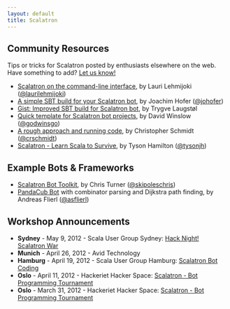 ```yaml
---
layout: default
title: Scalatron
---
```


## Community Resources

Tips or tricks for Scalatron posted by enthusiasts elsewhere on the web.
Have something to add? [Let us know!](mailto:scalatron@hotmail.com)

* [Scalatron on the command-line interface](http://lauri.lehmijoki.net/en/nerd/scalatron-on-cli.html), by Lauri Lehmijoki ([@laurilehmijoki](http://twitter.com/laurilehmijoki))
* [A simple SBT build for your Scalatron bot](http://jmhofer.johoop.de/?p=292), by Joachim Hofer ([@johofer](http://twitter.com/johofer))
* [Gist: Improved SBT build for Scalatron bot](https://gist.github.com/2266342), by Trygve Laugstøl
* [Quick template for Scalatron bot projects](https://github.com/dwins/scalatron-template), by David Winslow ([@godwinsgo](http://twitter.com/godwinsgo))
* [A rough approach and running code](http://crschmidt.net/blog/archives/573/scalatron-rough-approach-and-running-code/), by Christopher Schmidt ([@crschmidt](http://twitter.com/crschmidt))
* [Scalatron - Learn Scala to Survive](http://tysonhamilton.com/2012/04/02/scalatron-learn-scala-to-survive/), by Tyson Hamilton ([@tysonjh](http://twitter.com/tysonjh))


## Example Bots & Frameworks

* [Scalatron Bot Toolkit](https://github.com/skipoleschris/scalatron-bot), by Chris Turner ([@skipoleschris](http://twitter.com/skipoleschris))
* [PandaCub Bot](https://bitbucket.org/asflierl/pandacub/wiki/Home) with combinator parsing and Dijkstra path finding, by Andreas Flierl ([@asflierl](http://twitter.com/asflierl))


## Workshop Announcements

* **Sydney** - May 9, 2012 - Scala User Group Sydney: [Hack Night! Scalatron War](http://www.meetup.com/scalasyd/)
* **Munich** - April 26, 2012 - Avid Technology
* **Hamburg** - April 19, 2012 - Scala User Group Hamburg: [Scalatron Bot Coding](http://scala-hamburg.de/2012/04/03/19-april-2012-scala-coding-session-zur-vorbereitung-eines-einsteigerseminars/)
* **Oslo** - April 11, 2012 - Hackeriet Hacker Space: [Scalatron - Bot Programming Tournament](http://www.meetup.com/hackeriet/events/59765192/)
* **Oslo** - March 31, 2012 - Hackeriet Hacker Space: [Scalatron - Bot Programming Tournament](http://www.meetup.com/hackeriet/events/58353172/)
